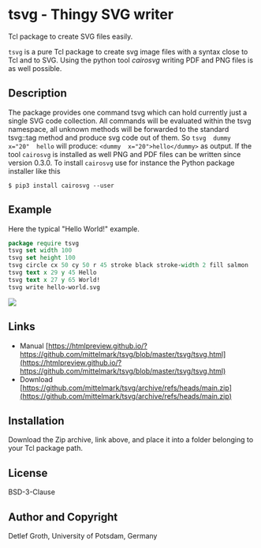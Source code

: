 # tsvg - Thingy SVG writer

Tcl  package  to create SVG files easily.

`tsvg` is a pure Tcl package  to create svg image  files with a syntax
close to Tcl and to SVG. Using the python tool *cairosvg*  writing PDF and PNG
files is as well possible.

## Description

The package  provides  one command  tsvg which can hold  currently  just a
single SVG code collection.  All commands  will be evaluated  within the tsvg
namespace,  all unknown  methods  will be forwarded to the standard  tsvg::tag
method  and  produce  svg code out of them. So `tsvg  dummy  x="20"  hello` will
produce:  `<dummy  x="20">hello</dummy>`  as  output.  If the tool  `cairosvg`  is
installed  as well PNG and PDF files can be written  since  version  0.3.0. To
install `cairosvg` use for instance the Python package installer like this

```
$ pip3 install cairosvg --user
```
## Example

Here the typical "Hello World!" example.

```tcl
package require tsvg
tsvg set width 100
tsvg set height 100
tsvg circle cx 50 cy 50 r 45 stroke black stroke-width 2 fill salmon
tsvg text x 29 y 45 Hello
tsvg text x 27 y 65 World!
tsvg write hello-world.svg
```

![](https://user-images.githubusercontent.com/75636/253786943-d1bc2c26-729c-4e3e-bab9-ee2f525fd9f7.svg)

## Links

* Manual [https://htmlpreview.github.io/?https://github.com/mittelmark/tsvg/blob/master/tsvg/tsvg.html](https://htmlpreview.github.io/?https://github.com/mittelmark/tsvg/blob/master/tsvg/tsvg.html)
* Download [https://github.com/mittelmark/tsvg/archive/refs/heads/main.zip](https://github.com/mittelmark/tsvg/archive/refs/heads/main.zip)

## Installation

Download the Zip archive, link above, and place it into a folder  belonging to
your Tcl  package path.

## License

BSD-3-Clause 

## Author and Copyright

Detlef Groth, University of Potsdam, Germany



